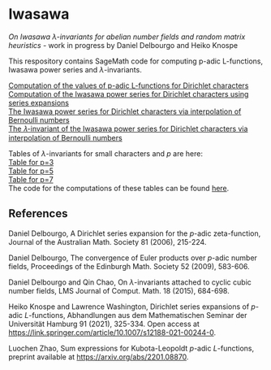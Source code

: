 # Iwasawa 

*On Iwasawa* $\lambda$*-invariants for abelian number fields and random matrix heuristics* - work in progress by Daniel Delbourgo and Heiko Knospe

This respository contains SageMath code for computing p-adic L-functions, Iwasawa power series and $\lambda$-invariants.

[Computation of the values of p-adic L-functions for Dirichlet characters](padic_lfunction_dirichlet.ipynb)   
[Computation of the Iwasawa power series for Dirichlet characters using series expansions](power_series_dirichlet.ipynb)  
[The Iwasawa power series for Dirichlet characters via interpolation of Bernoulli numbers](power_series_interpolation.ipynb)   
[The 𝜆-invariant of the Iwasawa power series for Dirichlet characters via interpolation of Bernoulli numbers](power_series_lambda.ipynb)

Tables of $\lambda$-invariants for small characters and $p$ are here:    
[Table for p=3](lambda3-1000.txt)   
[Table for p=5](lambda5-1000.txt)   
[Table for p=7](lambda7-1000.txt)   
The code for the computations of these tables can be found [here](https://github.com/knospe/iwasawa/blob/main/power_series_lambda.ipynb).


## References
Daniel Delbourgo, A Dirichlet series expansion for the $p$-adic zeta-function, Journal of the Australian Math. Society 81 (2006), 215-224.

Daniel Delbourgo, The convergence of Euler products over $p$-adic number fields, Proceedings of the Edinburgh Math. Society 52 (2009), 583-606.

Daniel Delbourgo and Qin Chao, On $\lambda$-invariants attached to cyclic cubic number fields, LMS Journal of Comput. Math. 18 (2015), 684-698.

Heiko Knospe and Lawrence Washington, Dirichlet series expansions of $p$-adic $L$-functions, Abhandlungen aus dem Mathematischen Seminar der Universität Hamburg 91 (2021), 325-334. Open access at https://link.springer.com/article/10.1007/s12188-021-00244-0.

Luochen Zhao, Sum expressions for Kubota-Leopoldt $p$-adic $L$-functions, preprint available at https://arxiv.org/abs/2201.08870.
